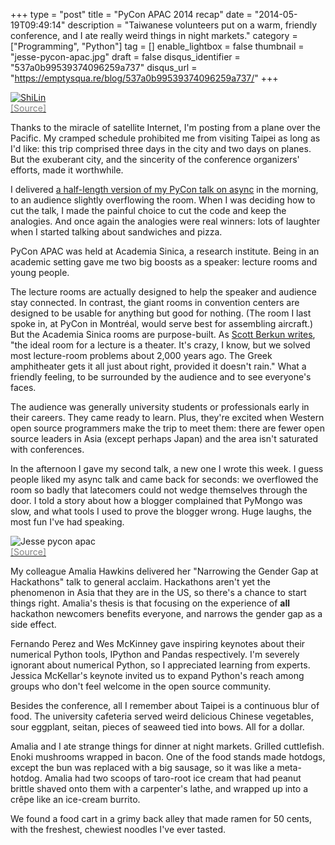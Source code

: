 +++
type = "post"
title = "PyCon APAC 2014 recap"
date = "2014-05-19T09:49:14"
description = "Taiwanese volunteers put on a warm, friendly conference, and I ate really weird things in night markets."
category = ["Programming", "Python"]
tag = []
enable_lightbox = false
thumbnail = "jesse-pycon-apac.jpg"
draft = false
disqus_identifier = "537a0b99539374096259a737"
disqus_url = "https://emptysqua.re/blog/537a0b99539374096259a737/"
+++

<p><a href="http://commons.wikimedia.org/wiki/File:ShiLin.jpg"><img style="display:block; margin-left:auto; margin-right:auto;" src="ShiLin.jpg" alt="ShiLin" title="ShiLin" />
</a>
<a href="http://commons.wikimedia.org/wiki/File:ShiLin.jpg"><span style="color:gray">[Source]</span></a></p>
<p>Thanks to the miracle of satellite Internet, I'm posting from a plane over the Pacific. My cramped schedule prohibited me from visiting Taipei as long as I'd like: this trip comprised three days in the city and two days on planes. But the exuberant city, and the sincerity of the conference organizers' efforts, made it worthwhile.</p>
<p>I delivered <a href="/pycon-2014-video-what-is-async/">a half-length version of my PyCon talk on async</a> in the morning, to an audience slightly overflowing the room. When I was deciding how to cut the talk, I made the painful choice to cut the code and keep the analogies. And once again the analogies were real winners: lots of laughter when I started talking about sandwiches and pizza.</p>
<p>PyCon APAC was held at Academia Sinica, a research institute. Being in an academic setting gave me two big boosts as a speaker: lecture rooms and young people.</p>
<p>The lecture rooms are actually designed to help the speaker and audience stay connected. In contrast, the giant rooms in convention centers are designed to be usable for anything but good for nothing. (The room I last spoke in, at PyCon in Montr&eacute;al, would serve best for assembling aircraft.) But the Academia Sinica rooms are purpose-built. As <a href="http://www.amazon.com/Confessions-Public-Speaker-English/dp/1449301959/tag=scottberkunco-20">Scott Berkun writes</a>, "the ideal room for a lecture is a theater. It's crazy, I know, but we solved most lecture-room problems about 2,000 years ago. The Greek amphitheater gets it all just about right, provided it doesn't rain." What a friendly feeling, to be surrounded by the audience and to see everyone's faces.</p>
<p>The audience was generally university students or professionals early in their careers. They came ready to learn. Plus, they're excited when Western open source programmers make the trip to meet them: there are fewer open source leaders in Asia (except perhaps Japan) and the area isn't saturated with conferences.</p>
<p>In the afternoon I gave my second talk, a new one I wrote this week. I guess people liked my async talk and came back for seconds: we overflowed the room so badly that latecomers could not wedge themselves through the door. I told a story about how a blogger complained that PyMongo was slow, and what tools I used to prove the blogger wrong. Huge laughs, the most fun I've had speaking.</p>
<p><img style="display:block; margin-left:auto; margin-right:auto;" src="jesse-pycon-apac.jpg" alt="Jesse pycon apac" title="Jesse pycon apac" />
<a href="https://twitter.com/zakiakhmad/status/468413809204269056"><span style="color:gray">[Source]</span></a></p>
<p>My colleague Amalia Hawkins delivered her "Narrowing the Gender Gap at Hackathons" talk to general acclaim. Hackathons aren't yet the phenomenon in Asia that they are in the US, so there's a chance to start things right. Amalia's thesis is that focusing on the experience of <strong>all</strong> hackathon newcomers benefits everyone, and narrows the gender gap as a side effect.</p>
<p>Fernando Perez and Wes McKinney gave inspiring keynotes about their numerical Python tools, IPython and Pandas respectively. I'm severely ignorant about numerical Python, so I appreciated learning from experts. Jessica McKellar's keynote invited us to expand Python's reach among groups who don't feel welcome in the open source community.</p>
<p>Besides the conference, all I remember about Taipei is a continuous blur of food. The university cafeteria served weird delicious Chinese vegetables, sour eggplant, seitan, pieces of seaweed tied into bows. All for a dollar.</p>
<p>Amalia and I ate strange things for dinner at night markets. Grilled cuttlefish. Enoki mushrooms wrapped in bacon. One of the food stands made hotdogs, except the bun was replaced with a big sausage, so it was like a meta-hotdog. Amalia had two scoops of taro-root ice cream that had peanut brittle shaved onto them with a carpenter's lathe, and wrapped up into a cr&ecirc;pe like an ice-cream burrito.</p>
<p>We found a food cart in a grimy back alley that made ramen for 50 cents, with the freshest, chewiest noodles I've ever tasted.</p>
